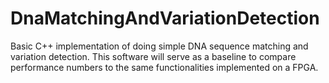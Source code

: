 # DnaMatchingAndVariationDetection
Basic C++ implementation of doing simple DNA sequence matching and variation detection. This software will serve as a baseline to compare performance numbers to the same functionalities implemented on a FPGA.
